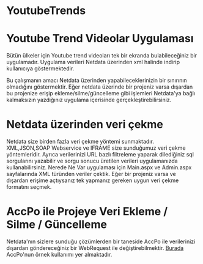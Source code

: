 # YoutubeTrends
Youtube Trend Videolar Uygulaması
=============
Bütün ülkeler için Youtube trend videoları tek bir ekranda bulabileceğiniz bir uygulamadır. Uygulama verileri Netdata üzerinden xml halinde indirip kullanıcıya göstermektedir.

Bu çalışmanın amacı Netdata üzerinden yapabileceklerinizin bir sınırının olmadığını göstermektir.
Eğer netdata üzerinde bir projeniz varsa dışardan bu projenize erişip ekleme/silme/güncelleme gibi işlemleri Netdata'ya bağlı kalmaksızın yazdığınız uygulama içerisinde gerçekleştirebilirsiniz.

Netdata üzerinden veri çekme
=============
Netdata size birden fazla veri çekme yöntemi sunmaktadır. XML,JSON,SOAP Webservice ve IFRAME size sunduğumuz veri çekme yöntemleridir. Ayrıca verilerinizi URL bazlı filtreleme yaparak dilediğiniz sql sorgularını yazabilir ve sorgu sonucu üretilen verileri uygulamanızda kullanabilirsiniz. Nerede Ne Var uygulaması için Main.aspx ve Admin.aspx sayfalarında XML türünden veriler çektik. Eğer bir projeniz varsa ve dışardan erişime açtıysanız tek yapmanız gereken uygun veri çekme formatını seçmek.

AccPo ile Projeye Veri Ekleme / Silme / Güncelleme
=============
Netdata'nın sizlere sunduğu çözümlerden bir taneside AccPo ile verilerinizi dışardan göndereceğiniz bir WebRequest ile değiştirebilmektir. [Burada](https://github.com/netdata-admin/YoutubeTrends/wiki) AccPo'nun örnek kullanımı yer almaktadır.
